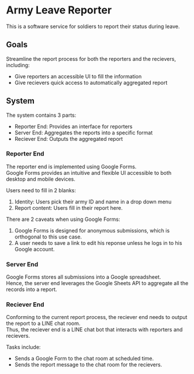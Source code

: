 # Army Leave Reporter

This is a software service for soldiers to report their status during leave.

## Goals

Streamline the report process for both the reporters and the recievers, including:
- Give reporters an accessible UI to fill the information
- Give recievers quick access to automatically aggregated report

## System

The system contains 3 parts:
- Reporter End: Provides an interface for reporters
- Server End: Aggregates the reports into a specific format
- Reciever End: Outputs the aggregated report

### Reporter End

The reporter end is implemented using Google Forms.  
Google Forms provides an intuitive and flexible UI accessible to both desktop and mobile devices.

Users need to fill in 2 blanks:
1. Identity: Users pick their army ID and name in a drop down menu
1. Report content: Users fill in their report here.

There are 2 caveats when using Google Forms:
1. Google Forms is designed for anonymous submissions, which is orthogonal to this use case. 
1. A user needs to save a link to edit his reponse unless he logs in to his Google account.

### Server End

Google Forms stores all submissions into a Google spreadsheet.  
Hence, the server end leverages the Google Sheets API to aggregate all the records into a report.


### Reciever End

Conforming to the current report process, the reciever end needs to output the report to a LINE chat room.  
Thus, the reciever end is a LINE chat bot that interacts with reporters and recievers.

Tasks include:
- Sends a Google Form to the chat room at scheduled time.
- Sends the report message to the chat room for the recievers.
